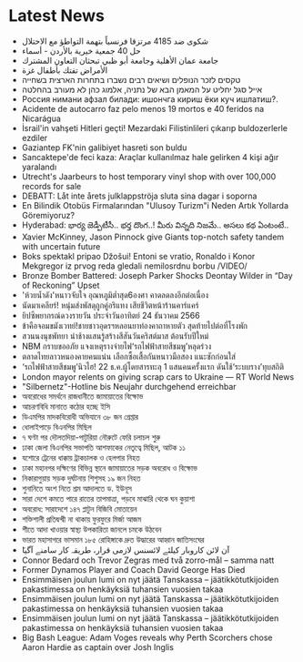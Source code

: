 # Latest News
-  شكوى ضد 4185 مرتزقا فرنسياً بتهمة التواطؤ مع الاحتلال
-  حل 40 جمعية خيرية بالأردن - أسماء
-  جامعة عمان الأهلية وجامعة أبو ظبي تبحثان التعاون المشترك
-  الأمراض تفتك بأطفال غزة
-  טקסים לזכר הנופלים ושיאים רבים נשברו בתחרות הארצית בשחייה
-  אייל סגל יחליט על המאמן הבא של נתניה, אלמוג כהן לא מעורב בהחלטה
-  Россия нимани афзал билади: ишончга кириш ёки куч ишлатиш?.
-  Acidente de autocarro faz pelo menos 19 mortos e 40 feridos na Nicarágua
-  İsrail'in vahşeti Hitleri geçti! Mezardaki Filistinlileri çıkarıp buldozerlerle ezdiler
-  Gaziantep FK'nin galibiyet hasreti son buldu
-  Sancaktepe'de feci kaza: Araçlar kullanılmaz hale gelirken 4 kişi ağır yaralandı
-  Utrecht's Jaarbeurs to host temporary vinyl shop with over 100,000 records for sale
-  DEBATT: Låt inte årets julklappströja sluta sina dagar i soporna
-  En Bilindik Otobüs Firmalarından "Ulusoy Turizm"i Neden Artık Yollarda Göremiyoruz?
-  Hyderabad: భార్య జెడ్పీటీసీ.. భర్త దొంగ..! మీరు విన్నది నిజమే.. అసలు కథ ఏంటంటే..
-  Xavier McKinney, Jason Pinnock give Giants top-notch safety tandem with uncertain future
-  Boks spektakl pripao Džošui! Entoni se vratio, Ronaldo i Konor Mekgregor iz prvog reda gledali nemilosrdnu borbu /VIDEO/
-  Bronze Bomber Battered: Joseph Parker Shocks Deontay Wilder in “Day of Reckoning” Upset
-  'ห้วยน้ำดัง'หนาวจับใจ อุณหภูมิต่ำสุด6องศา คาดลดลงอีกต่อเนื่อง
-  นัดมาเคลียร์! หนุ่มส่งพัสดุถูกคู่อริแทง เสียชีวิตหน้าร้านคาร์แคร์
-  ยิปซีพยากรณ์ดวงรายวัน ประจำวันอาทิตย์ 24 ธันวาคม 2566​
-  ข้าคือจอมขมังเวทย์!ชายชาวอุดรฯหลอนยาท่องคาถาหายตัว สุดท้ายไปต่อที่โรงพัก
-  สวนนงนุชพัทยา นำช้างแสนรู้สร้างสีสันวันคริสต์มาส ต้อนรับปีใหม่
-  NBM กราบขออภัย แจงเหตุรางจ่ายไฟ‘รถไฟฟ้าสายสีชมพู’หลุดร่วง
-  ตลาดไทยลาวหนองคายคนแน่น เลือกซื้อเสื้อกันหนาวมือสอง แนะซักก่อนใส่
-  ‘รถไฟฟ้าสายสีชมพู’นิวไฮ! 22 ธ.ค.ผู้โดยสารทะลุ 1 แสนคนครั้งแรก ดันใช้‘ระบบราง’ทุบสถิติ
-  London mayor relents on giving scrap cars to Ukraine — RT World News
-  "Silbernetz"-Hotline bis Neujahr durchgehend erreichbar
-  অবরোধের সমর্থনে রাজধানীতে জামায়াতের বিক্ষোভ
-  আচরণবিধি মানাতে কঠোর হচ্ছে ইসি
-  ডিএমপির মাদকবিরোধী অভিযানে ৩৮ জন গ্রেপ্তার
-  ধোলাইপাড়ে বিএনপির মিছিল
-  ৭ ঘণ্টা পর দৌলতদিয়া-পাটুরিয়া নৌরুটে ফেরি চলাচল শুরু
-  ঢাকা জেলা বিএনপির সভাপতি আশফাকের নেতৃত্বে মিছিল, আটক ১১
-  যশোরে ট্রেনের ধাক্কায় ট্রাকচালক ও হেলপার নিহত
-  ঢাকা মহানগর দক্ষিণের বিভিন্ন স্থানে জামায়াতের সড়ক অবরোধ ও বিক্ষোভ
-  নিকারাগুয়ায় সড়ক দুর্ঘটনায় শিশুসহ ১৯ জন নিহত
-  শুনানিতে অংশ নিতে শ্রম আদালতে ড. ইউনূস
-  সারা দেশে কমতে পারে রাতের তাপমাত্রা, পড়বে মাঝারি থেকে ঘন কুয়াশা
-  অবরোধ: সারাদেশে ১৪৭ প্লাটুন বিজিবি মোতায়েন
-  শক্তিশালী প্রতিদ্বন্দ্বী না থাকায় ফুরফুরে মির্জা আজম
-  শীতে আদা খাওয়ার স্বাস্থ্য উপকারিতা জানলে চমকে উঠবেন
-  ভারত মহাসাগরে ভাসমান ১৮৫ রোহিঙ্গাকে দ্রুত উদ্ধারের আহ্বান জাতিসংঘের
-  ٓآن لائن کاروبار کیلئے لائسنس لازمی قرار، طریقہ کار سامنے آگیا
-  Connor Bedard och Trevor Zegras med två zorro-mål – samma natt
-  Former Dynamos Player and Coach David George Has Died
-  Ensimmäisen joulun lumi on nyt jäätä Tanskassa – jäätikkötutkijoiden pakastimessa on henkäyksiä tuhansien vuosien takaa
-  Ensimmäisen joulun lumi on nyt jäätä Tanskassa – jäätikkötutkijoiden pakastimessa on henkäyksiä tuhansien vuosien takaa
-  Ensimmäisen joulun lumi on nyt jäätä Tanskassa – jäätikkötutkijoiden pakastimessa on henkäyksiä tuhansien vuosien takaa
-  Big Bash League: Adam Voges reveals why Perth Scorchers chose Aaron Hardie as captain over Josh Inglis
